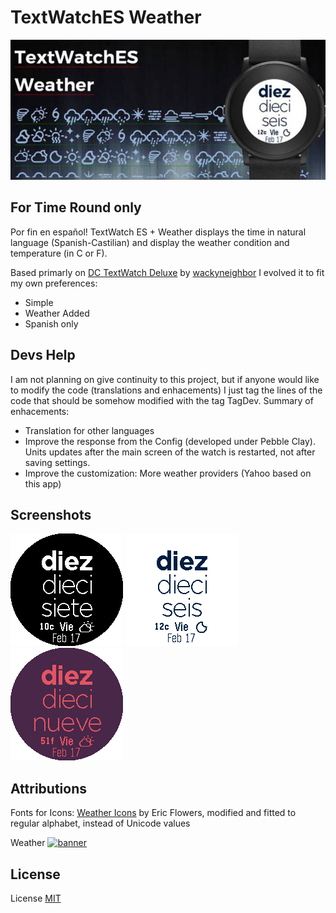 # TextWatchES Weather

![banner](store/assets/BannerTextWatchES-Weather.png)


For Time Round only
--------------------

Por fin en español! TextWatch ES + Weather displays the time in natural language (Spanish-Castilian) and display the weather condition and temperature (in C or F). 

Based primarly on [DC TextWatch Deluxe](https://github.com/wackyneighbor/DC_Text_Watch_Deluxe) by [wackyneighbor](https://github.com/wackyneighbor) I evolved it to fit my own preferences:
  * Simple
  * Weather Added
  * Spanish only
  

Devs Help
--------------------
I am not planning on give continuity to this project, but if anyone would like to modify the code (translations and enhacements) I just tag the lines of the code that should be somehow modified with the tag TagDev. Summary of enhacements:
  * Translation for other languages
  * Improve the response from the Config (developed under Pebble Clay). Units updates after the main screen of the watch is restarted, not after saving settings.
  * Improve the customization: More weather providers (Yahoo based on this app)

Screenshots
------------
![banner](store/assets/ScShot1.png)
![banner](store/assets/ScShot2.png)
![banner](store/assets/ScShot3.png)

Attributions
--------------------
Fonts for Icons: [Weather Icons](https://erikflowers.github.io/weather-icons) by Eric Flowers, modified and fitted to regular alphabet, instead of Unicode values

Weather  [![banner](https://poweredby.yahoo.com/purple.png)](https://www.yahoo.com/?ilc=401)

License
--------

License [MIT](https://github.com/dieghernan/TextWatchES_Weather/blob/master/MIT%20License)
